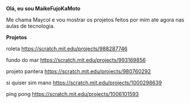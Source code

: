 **Olá, eu sou MaikeFujoKaMoto**

Me chama Maycol e vou mostrar os projetos feitos por mim ate agora nas aulas de tecnologia.

**Projetos**

roleta https://scratch.mit.edu/projects/988287746

fundo do mar https://scratch.mit.edu/projects/993169856

projeto pantera https://scratch.mit.edu/projects/980760292

si quiser sim mano  https://scratch.mit.edu/projects/1000298639

ping pong  https://scratch.mit.edu/projects/1006101593



